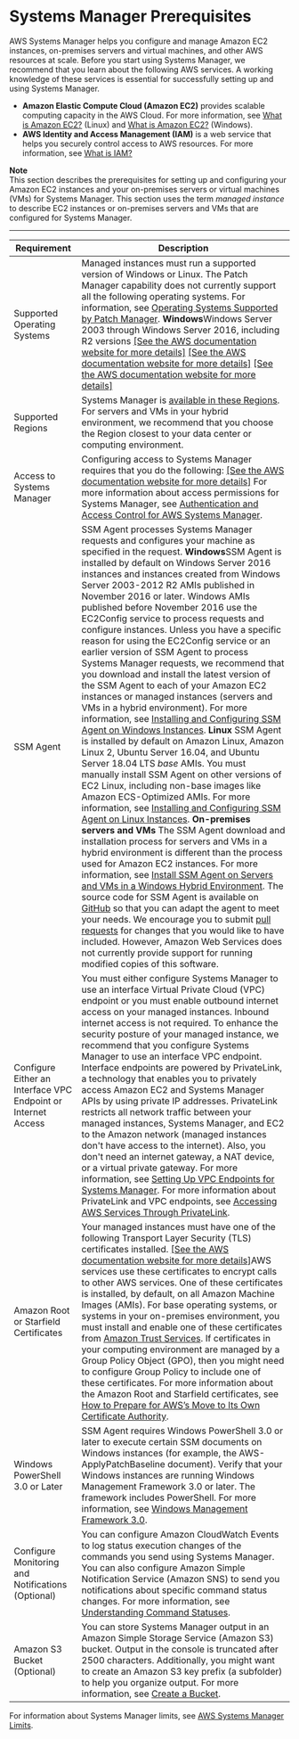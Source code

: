 # Systems Manager Prerequisites<a name="systems-manager-prereqs"></a>

AWS Systems Manager helps you configure and manage Amazon EC2 instances, on\-premises servers and virtual machines, and other AWS resources at scale\. Before you start using Systems Manager, we recommend that you learn about the following AWS services\. A working knowledge of these services is essential for successfully setting up and using Systems Manager\. 
+ **Amazon Elastic Compute Cloud \(Amazon EC2\)** provides scalable computing capacity in the AWS Cloud\. For more information, see [What is Amazon EC2?](http://docs.aws.amazon.com/AWSEC2/latest/UserGuide/concepts.html) \(Linux\) and [What is Amazon EC2?](http://docs.aws.amazon.com/AWSEC2/latest/WindowsGuide/concepts.html) \(Windows\)\.
+ **AWS Identity and Access Management \(IAM\)** is a web service that helps you securely control access to AWS resources\. For more information, see [What is IAM?](http://docs.aws.amazon.com/IAM/latest/UserGuide/introduction.html)

**Note**  
This section describes the prerequisites for setting up and configuring your Amazon EC2 instances and your on\-premises servers or virtual machines \(VMs\) for Systems Manager\. This section uses the term *managed instance* to describe EC2 instances or on\-premises servers and VMs that are configured for Systems Manager\. 


****  

| Requirement | Description | 
| --- | --- | 
|  Supported Operating Systems  |  Managed instances must run a supported version of Windows or Linux\.  The Patch Manager capability does not currently support all the following operating systems\. For information, see [Operating Systems Supported by Patch Manager](patch-manager-supported-oses.md)\.  **Windows**Windows Server 2003 through Windows Server 2016, including R2 versions [\[See the AWS documentation website for more details\]](http://docs.aws.amazon.com/systems-manager/latest/userguide/systems-manager-prereqs.html) [\[See the AWS documentation website for more details\]](http://docs.aws.amazon.com/systems-manager/latest/userguide/systems-manager-prereqs.html) [\[See the AWS documentation website for more details\]](http://docs.aws.amazon.com/systems-manager/latest/userguide/systems-manager-prereqs.html)  | 
|  Supported Regions  |  Systems Manager is [available in these Regions](http://docs.aws.amazon.com/general/latest/gr/rande.html#ssm_region)\. For servers and VMs in your hybrid environment, we recommend that you choose the Region closest to your data center or computing environment\.  | 
|  Access to Systems Manager  |  Configuring access to Systems Manager requires that you do the following: [\[See the AWS documentation website for more details\]](http://docs.aws.amazon.com/systems-manager/latest/userguide/systems-manager-prereqs.html) For more information about access permissions for Systems Manager, see [Authentication and Access Control for AWS Systems Manager](auth-and-access-control.md)\.   | 
|  SSM Agent  |  SSM Agent processes Systems Manager requests and configures your machine as specified in the request\. **Windows**SSM Agent is installed by default on Windows Server 2016 instances and instances created from Windows Server 2003\-2012 R2 AMIs published in November 2016 or later\. Windows AMIs published before November 2016 use the EC2Config service to process requests and configure instances\. Unless you have a specific reason for using the EC2Config service or an earlier version of SSM Agent to process Systems Manager requests, we recommend that you download and install the latest version of the SSM Agent to each of your Amazon EC2 instances or managed instances \(servers and VMs in a hybrid environment\)\. For more information, see [Installing and Configuring SSM Agent on Windows Instances](sysman-install-ssm-win.md)\. **Linux** SSM Agent is installed by default on Amazon Linux, Amazon Linux 2, Ubuntu Server 16\.04, and Ubuntu Server 18\.04 LTS *base* AMIs\. You must manually install SSM Agent on other versions of EC2 Linux, including non\-base images like Amazon ECS\-Optimized AMIs\. For more information, see [Installing and Configuring SSM Agent on Linux Instances](sysman-install-ssm-agent.md)\. **On\-premises servers and VMs** The SSM Agent download and installation process for servers and VMs in a hybrid environment is different than the process used for Amazon EC2 instances\. For more information, see [Install SSM Agent on Servers and VMs in a Windows Hybrid Environment](sysman-install-managed-win.md)\.  The source code for SSM Agent is available on [GitHub](https://github.com/aws/amazon-ssm-agent) so that you can adapt the agent to meet your needs\. We encourage you to submit [pull requests](https://github.com/aws/amazon-ssm-agent/blob/master/CONTRIBUTING.md) for changes that you would like to have included\. However, Amazon Web Services does not currently provide support for running modified copies of this software\.   | 
|  Configure Either an Interface VPC Endpoint or Internet Access  | You must either configure Systems Manager to use an interface Virtual Private Cloud \(VPC\) endpoint or you must enable outbound internet access on your managed instances\. Inbound internet access is not required\. To enhance the security posture of your managed instance, we recommend that you configure Systems Manager to use an interface VPC endpoint\. Interface endpoints are powered by PrivateLink, a technology that enables you to privately access Amazon EC2 and Systems Manager APIs by using private IP addresses\. PrivateLink restricts all network traffic between your managed instances, Systems Manager, and EC2 to the Amazon network \(managed instances don't have access to the internet\)\. Also, you don't need an internet gateway, a NAT device, or a virtual private gateway\. For more information, see [Setting Up VPC Endpoints for Systems Manager](sysman-setting-up-vpc.md)\. For more information about PrivateLink and VPC endpoints, see [Accessing AWS Services Through PrivateLink](http://docs.aws.amazon.com/AmazonVPC/latest/UserGuide/VPC_Introduction.html#what-is-privatelink)\.  | 
|  Amazon Root or Starfield Certificates  |  Your managed instances must have one of the following Transport Layer Security \(TLS\) certificates installed\. [\[See the AWS documentation website for more details\]](http://docs.aws.amazon.com/systems-manager/latest/userguide/systems-manager-prereqs.html)AWS services use these certificates to encrypt calls to other AWS services\. One of these certificates is installed, by default, on all Amazon Machine Images \(AMIs\)\. For base operating systems, or systems in your on\-premises environment, you must install and enable one of these certificates from [Amazon Trust Services](https://www.amazontrust.com/repository/)\. If certificates in your computing environment are managed by a Group Policy Object \(GPO\), then you might need to configure Group Policy to include one of these certificates\. For more information about the Amazon Root and Starfield certificates, see [How to Prepare for AWS’s Move to Its Own Certificate Authority](https://aws.amazon.com/blogs/security/how-to-prepare-for-aws-move-to-its-own-certificate-authority/)\.  | 
|  Windows PowerShell 3\.0 or Later  |  SSM Agent requires Windows PowerShell 3\.0 or later to execute certain SSM documents on Windows instances \(for example, the AWS\-ApplyPatchBaseline document\)\. Verify that your Windows instances are running Windows Management Framework 3\.0 or later\. The framework includes PowerShell\. For more information, see [Windows Management Framework 3\.0](https://www.microsoft.com/en-us/download/details.aspx?id=34595&751be11f-ede8-5a0c-058c-2ee190a24fa6=True)\.  | 
|  Configure Monitoring and Notifications \(Optional\)  |  You can configure Amazon CloudWatch Events to log status execution changes of the commands you send using Systems Manager\. You can also configure Amazon Simple Notification Service \(Amazon SNS\) to send you notifications about specific command status changes\. For more information, see [Understanding Command Statuses](monitor-commands.md)\.  | 
|  Amazon S3 Bucket \(Optional\)  |  You can store Systems Manager output in an Amazon Simple Storage Service \(Amazon S3\) bucket\. Output in the console is truncated after 2500 characters\. Additionally, you might want to create an Amazon S3 key prefix \(a subfolder\) to help you organize output\. For more information, see [Create a Bucket](http://docs.aws.amazon.com/AmazonS3/latest/gsg/CreatingABucket.html)\.  | 

For information about Systems Manager limits, see [AWS Systems Manager Limits](http://docs.aws.amazon.com/general/latest/gr/aws_service_limits.html#limits_ssm)\.